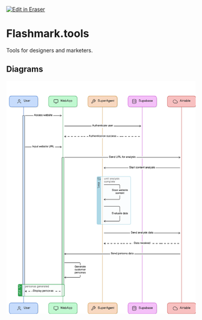 <p><a target="_blank" href="https://app.eraser.io/workspace/HhVx4QEPVB3rfeJRnrIK" id="edit-in-eraser-github-link"><img alt="Edit in Eraser" src="https://firebasestorage.googleapis.com/v0/b/second-petal-295822.appspot.com/o/images%2Fgithub%2FOpen%20in%20Eraser.svg?alt=media&amp;token=968381c8-a7e7-472a-8ed6-4a6626da5501"></a></p>

# Flashmark.tools
Tools for designers and marketers.


<!-- eraser-additional-content -->
## Diagrams
<!-- eraser-additional-files -->
<a href="/README-Flashmark.profiler Workflow-1.eraserdiagram" data-element-id="0a7jmIlv-wSp1xehhzPqa"><img src="/.eraser/HhVx4QEPVB3rfeJRnrIK___9QIJ1Cmt1NcPcANpEKREu8i5R0G2___---diagram----8aab8d08f47dcc331b05d2bcf4f71114-Flashmark-profiler-Workflow.png" alt="" data-element-id="0a7jmIlv-wSp1xehhzPqa" /></a>
<!-- end-eraser-additional-files -->
<!-- end-eraser-additional-content -->
<!--- Eraser file: https://app.eraser.io/workspace/HhVx4QEPVB3rfeJRnrIK --->